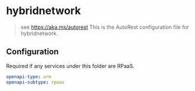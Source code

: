 # hybridnetwork

> see https://aka.ms/autorest
> This is the AutoRest configuration file for hybridnetwork.

## Configuration

Required if any services under this folder are RPaaS.

```yaml
openapi-type: arm
openapi-subtype: rpaas
```
